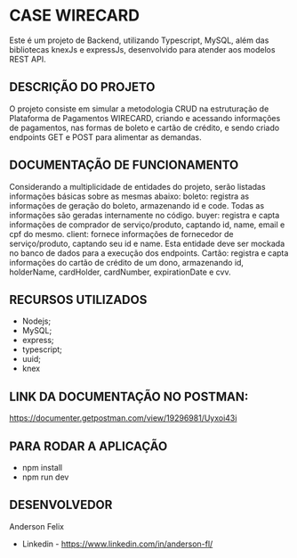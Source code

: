 # CASE WIRECARD



Este é um projeto de Backend, utilizando Typescript, MySQL, além das bibliotecas knexJs e expressJs, desenvolvido para atender aos modelos REST API.

## DESCRIÇÃO DO PROJETO

O projeto consiste em simular a metodologia CRUD na estruturação de Plataforma de Pagamentos WIRECARD, criando e acessando informações de pagamentos, nas formas de boleto e cartão de crédito, e sendo criado endpoints GET e POST para alimentar as demandas.

## DOCUMENTAÇÃO DE FUNCIONAMENTO


Considerando a multiplicidade de entidades do projeto, serão listadas informações básicas sobre as mesmas abaixo:
boleto: registra as informações de geração do boleto, armazenando id e code. Todas as informações são geradas internamente no código.
buyer: registra e capta informações de comprador de serviço/produto, captando id, name, email e cpf do mesmo.
client: fornece informações de fornecedor de serviço/produto, captando seu id e name. Esta entidade deve ser mockada no banco de dados para a execução dos endpoints.
Cartão: registra e capta informações do cartão de crédito de um dono, armazenando id, holderName, cardHolder, cardNumber, expirationDate e cvv.


## RECURSOS UTILIZADOS

* Nodejs;
* MySQL;
* express;
* typescript;
* uuid;
* knex


## LINK DA DOCUMENTAÇÃO NO POSTMAN:
https://documenter.getpostman.com/view/19296981/Uyxoi43i


## PARA RODAR A APLICAÇÃO

* npm install
* npm run dev

## DESENVOLVEDOR

Anderson Felix
* Linkedin - https://www.linkedin.com/in/anderson-fl/



